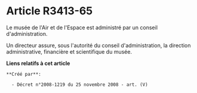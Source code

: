 # Article R3413-65

Le musée de l'Air et de l'Espace est administré par un conseil d'administration.

Un directeur assure, sous l'autorité du conseil d'administration, la direction administrative, financière et scientifique du
musée.

**Liens relatifs à cet article**

	**Créé par**:

	  - Décret n°2008-1219 du 25 novembre 2008 - art. (V)
